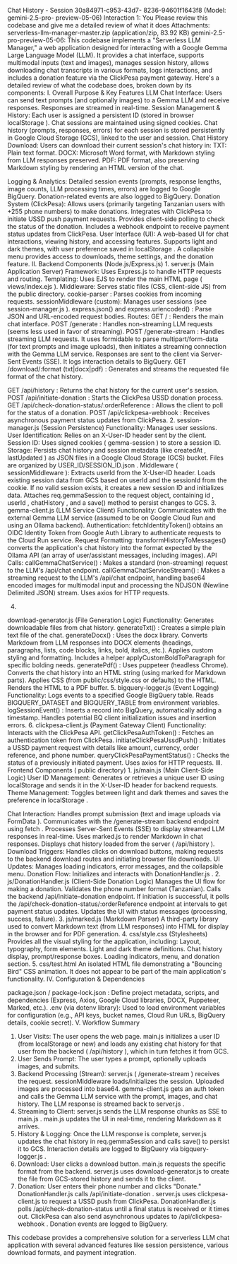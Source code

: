 

Chat History - Session 30a84971-c953-43d7-
8236-94601f1643f8 (Model: gemini-2.5-pro-
preview-05-06)
Interaction 1: You
Please review this codebase and give me a detailed review of what it does
Attachments:
serverless-llm-manager-master.zip (application/zip, 83.92 KB)
gemini-2.5-pro-preview-05-06:
This codebase implements a "Serverless LLM Manager," a web application designed for interacting
with a Google Gemma Large Language Model (LLM). It provides a chat interface, supports multimodal
inputs (text and images), manages session history, allows downloading chat transcripts in various
formats, logs interactions, and includes a donation feature via the ClickPesa payment gateway.
Here's a detailed review of what the codebase does, broken down by its components:
I. Overall Purpose & Key Features
LLM Chat Interface: Users can send text prompts (and optionally images) to a Gemma LLM and
receive responses. Responses are streamed in real-time.
Session Management & History:
Each user is assigned a persistent ID (stored in browser 
localStorage
).
Chat sessions are maintained using signed cookies.
Chat history (prompts, responses, errors) for each session is stored persistently in Google
Cloud Storage (GCS), linked to the user and session.
Chat History Download: Users can download their current session's chat history in:
TXT: Plain text format.
DOCX: Microsoft Word format, with Markdown styling from LLM responses preserved.
PDF: PDF format, also preserving Markdown styling by rendering an HTML version of the chat.

Logging & Analytics:
Detailed session events (prompts, response lengths, image counts, LLM processing times,
errors) are logged to Google BigQuery.
Donation-related events are also logged to BigQuery.
Donation System (ClickPesa):
Allows users (primarily targeting Tanzanian users with 
+255
 phone numbers) to make
donations.
Integrates with ClickPesa to initiate USSD push payment requests.
Provides client-side polling to check the status of the donation.
Includes a webhook endpoint to receive payment status updates from ClickPesa.
User Interface (UI):
A web-based UI for chat interactions, viewing history, and accessing features.
Supports light and dark themes, with user preference saved in 
localStorage
.
A collapsible menu provides access to downloads, theme settings, and the donation feature.
II. Backend Components (Node.js/Express.js)
1. 
server.js
 (Main Application Server)
Framework: Uses Express.js to handle HTTP requests and routing.
Templating: Uses EJS to render the main HTML page (
views/index.ejs
).
Middleware:
Serves static files (CSS, client-side JS) from the 
public
 directory.
cookie-parser
: Parses cookies from incoming requests.
sessionMiddleware
 (custom): Manages user sessions (see 
session-manager.js
).
express.json()
 and 
express.urlencoded()
: Parse JSON and URL-encoded request
bodies.
Routes:
GET /
: Renders the main chat interface.
POST /generate
: Handles non-streaming LLM requests (seems less used in favor of
streaming).
POST /generate-stream
: Handles streaming LLM requests. It uses 
formidable
 to parse
multipart/form-data (for text prompts and image uploads), then initiates a streaming
connection with the Gemma LLM service. Responses are sent to the client via Server-Sent
Events (SSE). It logs interaction details to BigQuery.
GET /download/:format (txt|docx|pdf)
: Generates and streams the requested file format
of the chat history.

GET /api/history
: Returns the chat history for the current user's session.
POST /api/initiate-donation
: Starts the ClickPesa USSD donation process.
GET /api/check-donation-status/:orderReference
: Allows the client to poll for the status
of a donation.
POST /api/clickpesa-webhook
: Receives asynchronous payment status updates from
ClickPesa.
2. 
session-manager.js
 (Session Persistence)
Functionality: Manages user sessions.
User Identification: Relies on an 
X-User-ID
 header sent by the client.
Session ID: Uses signed cookies (
gemma-session
) to store a session ID.
Storage: Persists chat history and session metadata (like 
createdAt
, 
lastUpdated
) as JSON
files in a Google Cloud Storage (GCS) bucket. Files are organized by
USER_ID/SESSION_ID.json
.
Middleware (
sessionMiddleware
):
Extracts 
userId
 from the 
X-User-ID
 header.
Loads existing session data from GCS based on 
userId
 and the 
sessionId
 from the
cookie.
If no valid session exists, it creates a new session ID and initializes data.
Attaches 
req.gemmaSession
 to the request object, containing 
id
, 
userId
, 
chatHistory
,
and a 
save()
 method to persist changes to GCS.
3. 
gemma-client.js
 (LLM Service Client)
Functionality: Communicates with the external Gemma LLM service (assumed to be on
Google Cloud Run and using an Ollama backend).
Authentication: 
fetchIdentityToken()
 obtains an OIDC Identity Token from Google Auth
Library to authenticate requests to the Cloud Run service.
Request Formatting: 
transformHistoryToMessages()
 converts the application's chat history
into the format expected by the Ollama API (an array of user/assistant messages, including
images).
API Calls:
callGemmaChatService()
: Makes a standard (non-streaming) request to the LLM's
/api/chat
 endpoint.
callGemmaChatServiceStream()
: Makes a streaming request to the LLM's 
/api/chat
endpoint, handling base64 encoded images for multimodal input and processing the
NDJSON (Newline Delimited JSON) stream.
Uses 
axios
 for HTTP requests.

4. 
download-generator.js
 (File Generation Logic)
Functionality: Generates downloadable files from chat history.
generateTxt()
: Creates a simple plain text file of the chat.
generateDocx()
:
Uses the 
docx
 library.
Converts Markdown from LLM responses into DOCX elements (headings, paragraphs, lists,
code blocks, links, bold, italics, etc.).
Applies custom styling and formatting. Includes a helper 
applyCustomBoldToParagraph
 for
specific bolding needs.
generatePdf()
:
Uses 
puppeteer
 (headless Chrome).
Converts the chat history into an HTML string (using 
marked
 for Markdown parts).
Applies CSS (from 
public/css/style.css
 or defaults) to the HTML.
Renders the HTML to a PDF buffer.
5. 
bigquery-logger.js
 (Event Logging)
Functionality: Logs events to a specified Google BigQuery table.
Reads 
BIGQUERY_DATASET
 and 
BIGQUERY_TABLE
 from environment variables.
logSessionEvent()
: Inserts a record into BigQuery, automatically adding a timestamp.
Handles potential BQ client initialization issues and insertion errors.
6. 
clickpesa-client.js
 (Payment Gateway Client)
Functionality: Interacts with the ClickPesa API.
getClickPesaAuthToken()
: Fetches an authentication token from ClickPesa.
initiateClickPesaUssdPush()
: Initiates a USSD payment request with details like amount,
currency, order reference, and phone number.
queryClickPesaPaymentStatus()
: Checks the status of a previously initiated payment.
Uses 
axios
 for HTTP requests.
III. Frontend Components (
public
 directory)
1. 
js/main.js
 (Main Client-Side Logic)
User ID Management: Generates or retrieves a unique user ID using 
localStorage
 and
sends it in the 
X-User-ID
 header for backend requests.
Theme Management: Toggles between light and dark themes and saves the preference in
localStorage
.

Chat Interaction:
Handles prompt submission (text and image uploads via 
FormData
).
Communicates with the 
/generate-stream
 backend endpoint using 
fetch
.
Processes Server-Sent Events (SSE) to display streamed LLM responses in real-time.
Uses 
marked.js
 to render Markdown in chat responses.
Displays chat history loaded from the server (
/api/history
).
Download Triggers: Handles clicks on download buttons, making requests to the backend
download routes and initiating browser file downloads.
UI Updates: Manages loading indicators, error messages, and the collapsible menu.
Donation Flow: Initializes and interacts with 
DonationHandler.js
.
2. 
js/DonationHandler.js
 (Client-Side Donation Logic)
Manages the UI flow for making a donation.
Validates the phone number format (Tanzanian).
Calls the backend 
/api/initiate-donation
 endpoint.
If initiation is successful, it polls the 
/api/check-donation-status/:orderReference
 endpoint
at intervals to get payment status updates.
Updates the UI with status messages (processing, success, failure).
3. 
js/marked.js
 (Markdown Parser)
A third-party library used to convert Markdown text (from LLM responses) into HTML for display
in the browser and for PDF generation.
4. 
css/style.css
 (Stylesheets)
Provides all the visual styling for the application, including:
Layout, typography, form elements.
Light and dark theme definitions.
Chat history display, prompt/response boxes.
Loading indicators, menu, and donation section.
5. 
css/test.html
An isolated HTML file demonstrating a "Bouncing Bird" CSS animation. It does not appear to be
part of the main application's functionality.
IV. Configuration & Dependencies

package.json
 / 
package-lock.json
: Define project metadata, scripts, and dependencies
(Express, Axios, Google Cloud libraries, DOCX, Puppeteer, Marked, etc.).
.env
 (via 
dotenv
 library): Used to load environment variables for configuration (e.g., API keys,
bucket names, Cloud Run URLs, BigQuery details, cookie secret).
V. Workflow Summary
1. User Visits: The user opens the web page. 
main.js
 initializes a user ID (from 
localStorage
 or
new) and loads any existing chat history for that user from the backend (
/api/history
), which in
turn fetches it from GCS.
2. User Sends Prompt: The user types a prompt, optionally uploads images, and submits.
3. Backend Processing (Stream):
server.js
 (
/generate-stream
) receives the request.
sessionMiddleware
 loads/initializes the session.
Uploaded images are processed into base64.
gemma-client.js
 gets an auth token and calls the Gemma LLM service with the prompt,
images, and chat history.
The LLM response is streamed back to 
server.js
.
4. Streaming to Client:
server.js
 sends the LLM response chunks as SSE to 
main.js
.
main.js
 updates the UI in real-time, rendering Markdown as it arrives.
5. History & Logging:
Once the LLM response is complete, 
server.js
 updates the chat history in
req.gemmaSession
 and calls 
save()
 to persist it to GCS.
Interaction details are logged to BigQuery via 
bigquery-logger.js
.
6. Download: User clicks a download button. 
main.js
 requests the specific format from the
backend. 
server.js
 uses 
download-generator.js
 to create the file from GCS-stored history
and sends it to the client.
7. Donation: User enters their phone number and clicks "Donate."
DonationHandler.js
 calls 
/api/initiate-donation
.
server.js
 uses 
clickpesa-client.js
 to request a USSD push from ClickPesa.
DonationHandler.js
 polls 
/api/check-donation-status
 until a final status is received or it
times out.
ClickPesa can also send asynchronous updates to 
/api/clickpesa-webhook
.
Donation events are logged to BigQuery.

This codebase provides a comprehensive solution for a serverless LLM chat application with several
advanced features like session persistence, various download formats, and payment integration.